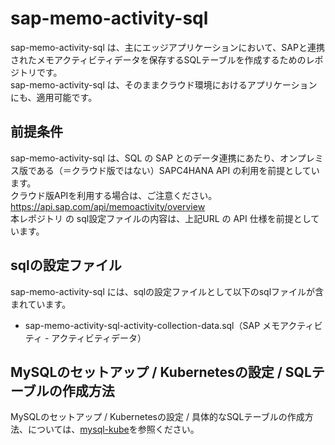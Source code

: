# sap-memo-activity-sql
sap-memo-activity-sql は、主にエッジアプリケーションにおいて、SAPと連携されたメモアクティビティデータを保存するSQLテーブルを作成するためのレポジトリです。  
sap-memo-activity-sql は、そのままクラウド環境におけるアプリケーションにも、適用可能です。

## 前提条件  
sap-memo-activity-sql は、SQL の SAP とのデータ連携にあたり、オンプレミス版である（＝クラウド版ではない）SAPC4HANA API の利用を前提としています。  
クラウド版APIを利用する場合は、ご注意ください。  
https://api.sap.com/api/memoactivity/overview   
本レポジトリ の sql設定ファイルの内容は、上記URL の API 仕様を前提としています。  

## sqlの設定ファイル
sap-memo-activity-sql には、sqlの設定ファイルとして以下のsqlファイルが含まれています。  

* sap-memo-activity-sql-activity-collection-data.sql（SAP メモアクティビティ - アクティビティデータ）  
 

## MySQLのセットアップ / Kubernetesの設定 / SQLテーブルの作成方法
MySQLのセットアップ / Kubernetesの設定 / 具体的なSQLテーブルの作成方法、については、[mysql-kube](https://github.com/latonaio/mysql-kube)を参照ください。